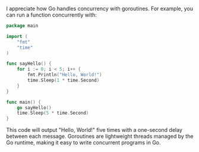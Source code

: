 I appreciate how Go handles concurrency with goroutines. For example, you can run a function concurrently with:

```go
package main

import (
    "fmt"
    "time"
)

func sayHello() {
    for i := 0; i < 5; i++ {
        fmt.Println("Hello, World!")
        time.Sleep(1 * time.Second)
    }
}

func main() {
    go sayHello()
    time.Sleep(5 * time.Second)
}
```

This code will output "Hello, World!" five times with a one-second delay between each message. Goroutines are
lightweight
threads managed by the Go runtime, making it easy to write concurrent programs in Go.
